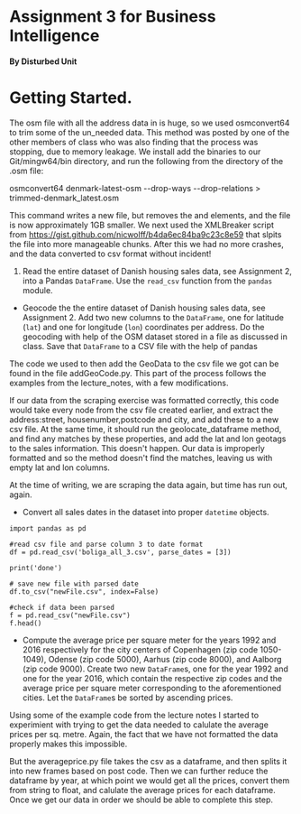 # Assignment 3 for Business Intelligence
#### By Disturbed Unit
# Getting Started.
The osm file with all the address data in is huge, so we used osmconvert64 to trim some of the un_needed data.
This method was posted by one of the other members of class who was also finding that the process was stopping, due to memory leakage.
We install add the binaries to our Git/mingw64/bin directory, and run the following from the directory of the .osm file:

 osmconvert64 denmark-latest-osm --drop-ways --drop-relations > trimmed-denmark_latest.osm

This command writes a new file, but removes the <way> and <relation> elements, and the file is now approximately 1GB smaller.
We next used the XMLBreaker script from https://gist.github.com/nicwolff/b4da6ec84ba9c23c8e59 that slpits the file into more manageable chunks. After this we had no more crashes, and the data converted to csv format without incident!
 
 1. Read the entire dataset of Danish housing sales data, see Assignment 2, into a Pandas `DataFrame`. Use the `read_csv` function from the `pandas` module.


  * Geocode the the entire dataset of Danish housing sales data, see Assignment 2. Add two new columns to the `DataFrame`, one for latitude (`lat`) and one for longitude (`lon`) coordinates per address. Do the geocoding with help of the OSM dataset stored in a file as discussed in class. Save that `DataFrame` to a CSV file with the help of pandas
  
The code we used to then add the GeoData to the csv file we got can be found in the file addGeoCode.py. This part of the process follows the examples from the lecture_notes, with a few modifications.

If our data from the scraping exercise was formatted correctly, this code would take every node from the csv file created earlier, and extract the address:street, housenumber,postcode and city, and add these to a new csv file. At the same time, it should run the geolocate_dataframe method, and find any matches by these properties, and add the lat and lon geotags to the sales information. This doesn't happen. Our data is improperly formatted and so the method doesn't find the matches, leaving us with empty lat and lon columns.

At the time of writing, we are scraping the data again, but time has run out, again.
  


 * Convert all sales dates in the dataset into proper `datetime` objects.
```
import pandas as pd

#read csv file and parse column 3 to date format
df = pd.read_csv('boliga_all_3.csv', parse_dates = [3])

print('done')

# save new file with parsed date
df.to_csv("newFile.csv", index=False)

#check if data been parsed
f = pd.read_csv("newFile.csv")
f.head()
```


* Compute the average price per square meter for the years 1992 and 2016 respectively for the city centers of Copenhagen (zip code 1050-1049), Odense (zip code 5000), Aarhus (zip code 8000), and Aalborg (zip code 9000). Create two new `DataFrame`s, one for the year 1992 and one for the year 2016, which contain the respective zip codes and the average price per square meter corresponding to the aforementioned cities. Let the `DataFrame`s be sorted by ascending prices.

Using some of the example code from the lecture notes I started to experimient with trying to get the data needed to calulate the average prices per sq. metre. Again, the fact that we have not formatted the data properly makes this impossible.

But the averageprice.py file takes the csv as a dataframe, and then splits it into new frames based on post code. Then we can further reduce the dataframe by year, at which point we would get all the prices, convert them from string to float, and calulate the average prices for each dataframe. Once we get our data in order we should be able to complete this step.

